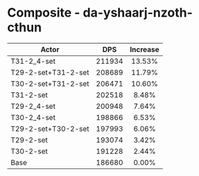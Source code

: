 # Composite - da-yshaarj-nzoth-cthun
| Actor | DPS | Increase |
|---|:---:|:---:|
|T31-2_4-set|211934|13.53%|
|T29-2-set+T31-2-set|208689|11.79%|
|T30-2-set+T31-2-set|206471|10.60%|
|T31-2-set|202518|8.48%|
|T29-2_4-set|200948|7.64%|
|T30-2_4-set|198866|6.53%|
|T29-2-set+T30-2-set|197993|6.06%|
|T29-2-set|193074|3.42%|
|T30-2-set|191228|2.44%|
|Base|186680|0.00%|
